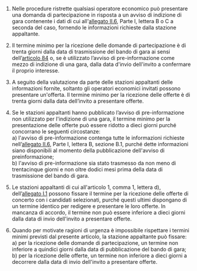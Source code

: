1. Nelle procedure ristrette qualsiasi operatore economico può presentare una domanda di partecipazione in risposta a un avviso di indizione di gara contenente i dati di cui all'[allegato II.6](/index.html?section=attachment-2-6&version=1), Parte I, lettera B o C a seconda del caso, fornendo le informazioni richieste dalla stazione appaltante.

2. Il termine minimo per la ricezione delle domande di partecipazione è di trenta giorni dalla data di trasmissione del bando di gara ai sensi dell’[articolo 84](/index.html?article=articolo-84&version=1) o, se è utilizzato l’avviso di pre-informazione come mezzo di indizione di una gara, dalla data d'invio dell'invito a confermare il proprio interesse.

3. A seguito della valutazione da parte delle stazioni appaltanti delle informazioni fornite, soltanto gli operatori economici invitati possono presentare un'offerta. Il termine minimo per la ricezione delle offerte è di trenta giorni dalla data dell’invito a presentare offerte.

4. Se le stazioni appaltanti hanno pubblicato l’avviso di pre-informazione non utilizzato per l'indizione di una gara, il termine minimo per la presentazione delle offerte può essere ridotto a dieci giorni purché concorrano le seguenti circostanze: <br>a) l'avviso di pre-informazione contenga tutte le informazioni richieste nell’[allegato II.6](/index.html?section=attachment-2-6&version=1), Parte I, lettera B, sezione B.1, purché dette informazioni siano disponibili al momento della pubblicazione dell'avviso di preinformazione; <br>b) l'avviso di pre-informazione sia stato trasmesso da non meno di trentacinque giorni e non oltre dodici mesi prima della data di trasmissione del bando di gara.

5. Le stazioni appaltanti di cui all'articolo 1, comma 1, lettera d), dell’[allegato I.1](/index.html?section=attachment-1-1&version=2) possono fissare il termine per la ricezione delle offerte di concerto con i candidati selezionati, purché questi ultimi dispongano di un termine identico per redigere e presentare le loro offerte. In mancanza di accordo, il termine non può essere inferiore a dieci giorni dalla data di invio dell'invito a presentare offerte.

6. Quando per motivate ragioni di urgenza è impossibile rispettare i termini minimi previsti dal presente articolo, la stazione appaltante può fissare: <br>a) per la ricezione delle domande di partecipazione, un termine non inferiore a quindici giorni dalla data di pubblicazione del bando di gara; <br>b) per la ricezione delle offerte, un termine non inferiore a dieci giorni a decorrere dalla data di invio dell'invito a presentare offerte.
